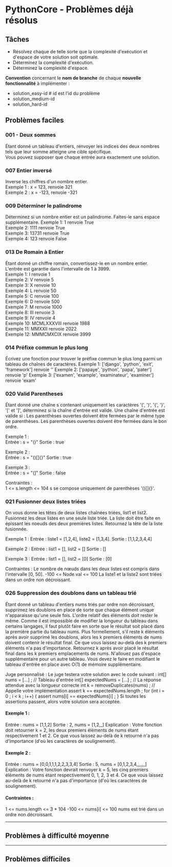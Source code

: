 # PythonCore - Problèmes déjà résolus

## Tâches
- Résolvez chaque de telle sorte que la complexité d'exécution et d'espace de votre solution
soit optimale.
- Déterminez la complexité d'exécution.
- Déterminez la complexité d'espace.

**Convention** concernant le **nom de branche** de chaque **nouvelle fonctionnalité** à implémenter :
+ solution_easy-id # id est l'id du problème
+ solution_medium-id
+ solution_hard-id

## Problèmes faciles

### 001 - Deux sommes
Étant donné un tableau d'entiers, renvoyer les indices des deux nombres tels que leur somme atteigne une cible 
spécifique. <br/>
Vous pouvez supposer que chaque entrée aura exactement une solution.

### 007 Entier inversé
Inverse les chiffres d'un nombre entier. <br/>
Exemple 1 : x = 123, renvoie 321 <br/>
Exemple 2 : x = -123, renvoie -321 <br/>

### 009 Déterminer le palindrome
Déterminez si un nombre entier est un palindrome. Faites-le sans espace supplémentaire.
Exemple 1: 1 renvoie True <br/>
Exemple 2: 1111 renvoie True <br/>
Exemple 3: 13731 renvoie True <br/>
Exemple 4: 123 renvoie False <br/>

### 013 De Romain à Entier
Étant donné un chiffre romain, convertissez-le en un nombre entier. <br/>
L'entrée est garantie dans l'intervalle de 1 à 3999. <br/>
Exemple 1: I renvoie 1 <br/>
Exemple 2: V renvoie 5 <br/>
Exemple 3: X renvoie 10 <br/>
Exemple 4: L renvoie 50 <br/>
Exemple 5: C renvoie 100 <br/>
Exemple 6: D renvoie 500 <br/>
Exemple 7: M renvoie 1000 <br/>
Exemple 8: III renvoie 3 <br/>
Exemple 9: IV renvoie 4 <br/>
Exemple 10: MCMLXXXVIII renvoie 1988 <br/>
Exemple 11: MMXXII renvoie 2022 <br/>
Exemple 12: MMMCMXCIX renvoie 3999 <br/>

### 014 Préfixe commun le plus long
Écrivez une fonction pour trouver le préfixe commun le plus long parmi un tableau de chaînes de caractères.
Exemple 1: ['django', 'python', 'exit', 'framework'] renvoie ''
Exemple 2: ['papaye', 'python', 'papa', 'pater'] renvoie 'p'
Exemple 3: ['examen', 'example', 'examinateur', 'examiner'] renvoie 'exam'


### 020 Valid Parentheses
Étant donné une chaîne s contenant uniquement les caractères '(', ')', '{', '}', '[' et ']', déterminez si la
chaîne d'entrée est valide.
Une chaîne d'entrée est valide si :
Les parenthèses ouvertes doivent être fermées par le même type de parenthèses.
Les parenthèses ouvertes doivent être fermées dans le bon ordre.

Exemple 1 : <br/>
Entrée : s = "()"
Sortie : true

Exemple 2 : <br/>
Entrée : s = "()[]{}"
Sortie : true

Exemple 3 : <br/>
Entrée : s = "(]"
Sortie : false

Contraintes : <br/>
1 <= s.length <= 104
s se compose uniquement de parenthèses '()[]{}'.

### 021 Fusionner deux listes triées
On vous donne les têtes de deux listes chaînées triées, list1 et list2.
Fusionnez les deux listes en une seule liste triée. La liste doit être faite en épissant les noeuds des deux premières listes.
Retournez la tête de la liste fusionnée.

Exemple 1 :
Entrée : liste1 = [1,2,4], liste2 = [1,3,4].
Sortie : [1,1,2,3,4,4]

Exemple 2 :
Entrée : list1 = [], list2 = []
Sortie : []

Exemple 3 :
Entrée : list1 = [], list2 = [0]
Sortie : [0]

Contraintes :
Le nombre de nœuds dans les deux listes est compris dans l'intervalle [0, 50].
-100 <= Node.val <= 100
La liste1 et la liste2 sont triées dans un ordre non décroissant.

### 026 Suppression des doublons dans un tableau trié
Étant donné un tableau d'entiers nums triés par ordre non décroissant, supprimez les doublons en place de sorte que chaque élément unique n'apparaisse qu'une seule fois. L'ordre relatif des éléments doit rester le même.
Comme il est impossible de modifier la longueur du tableau dans certains langages, il faut plutôt faire en sorte que le résultat soit placé dans la première partie du tableau nums. Plus formellement, s'il reste k éléments après avoir supprimé les doublons, alors les k premiers éléments de nums doivent contenir le résultat final. Ce que vous laissez au-delà des k premiers éléments n'a pas d'importance.
Retournez k après avoir placé le résultat final dans les k premiers emplacements de nums.
N'allouez pas d'espace supplémentaire pour un autre tableau. Vous devez le faire en modifiant le tableau d'entrée en place avec O(1) de mémoire supplémentaire.

Juge personnalisé :
Le juge testera votre solution avec le code suivant :
int[] nums = [...] ; // Tableau d'entrée
int[] expectedNums = [...] ; // La réponse attendue avec la longueur correcte
int k = removeDuplicates(nums) ; // Appelle votre implémentation
assert k == expectedNums.length ;
for (int i = 0 ; i < k ; i++) {
assert nums[i] == expectedNums[i] ;
}
Si toutes les assertions passent, alors votre solution sera acceptée.

#### Exemple 1 :
Entrée : nums = [1,1,2]
Sortie : 2, nums = [1,2,_]
Explication : Votre fonction doit retourner k = 2, les deux premiers éléments de nums étant respectivement 1 et 2.
Ce que vous laissez au-delà de k retourné n'a pas d'importance (d'où les caractères de soulignement).

#### Exemple 2 :
Entrée : nums = [0,0,1,1,1,2,2,3,3,4]
Sortie : 5, nums = [0,1,2,3,4,,,,,_]
Explication : Votre fonction devrait renvoyer k = 5, les cinq premiers éléments de nums étant respectivement 0, 1, 2, 3 et 4.
Ce que vous laissez au-delà de k retourné n'a pas d'importance (d'où les caractères de soulignement).

#### Contraintes :
1 <= nums.length <= 3 * 104
-100 <= nums[i] <= 100
nums est trié dans un ordre non décroissant.

---

## Problèmes à difficulté moyenne

---

## Problèmes difficiles

